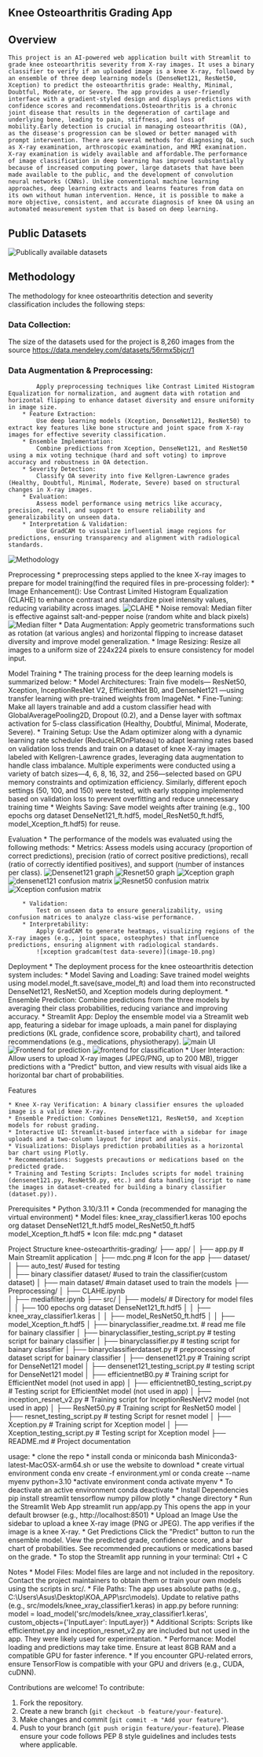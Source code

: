 ## Knee Osteoarthritis Grading App ##


## Overview
    This project is an AI-powered web application built with Streamlit to grade knee osteoarthritis severity from X-ray images. It uses a binary classifier to verify if an uploaded image is a knee X-ray, followed by an ensemble of three deep learning models (DenseNet121, ResNet50, Xception) to predict the osteoarthritis grade: Healthy, Minimal, Doubtful, Moderate, or Severe. The app provides a user-friendly interface with a gradient-styled design and displays predictions with confidence scores and recommendations.Osteoarthritis is a chronic joint disease that results in the degeneration of cartilage and underlying bone, leading to pain, stiffness, and loss of mobility.Early detection is crucial in managing osteoarthritis (OA), as the disease's progression can be slowed or better managed with prompt intervention. There are several methods for diagnosing OA, such as X-ray examination, arthroscopic examination, and MRI examination. X-ray examination is widely available and affordable.The performance of image classification in deep learning has improved substantially because of increased computing power, large datasets that have been made available to the public, and the development of convolution neural networks (CNNs). Unlike conventional machine learning approaches, deep learning extracts and learns features from data on its own without human intervention. Hence, it is possible to make a more objective, consistent, and accurate diagnosis of knee OA using an automated measurement system that is based on deep learning.

## Public Datasets
![Publically available datasets](image.png)



## Methodology
The methodology for knee osteoarthritis detection and severity classification includes the following steps:
### Data Collection:
The size of the datasets used for the project is 8,260 images from the source https://data.mendeley.com/datasets/56rmx5bjcr/1
           
### Data Augmentation & Preprocessing: 
            Apply preprocessing techniques like Contrast Limited Histogram Equalization for normalization, and augment data with rotation and horizontal flipping to enhance dataset diversity and ensure uniformity in image size.
        * Feature Extraction: 
            Use deep learning models (Xception, DenseNet121, ResNet50) to extract key features like bone structure and joint space from X-ray images for effective severity classification.
        * Ensemble Implementation: 
            Combine predictions from Xception, DenseNet121, and ResNet50 using a mix voting technique (hard and soft voting) to improve accuracy and robustness in OA detection.
        * Severity Detection: 
            Classify OA severity into five Kellgren-Lawrence grades (Healthy, Doubtful, Minimal, Moderate, Severe) based on structural changes in X-ray images.
        * Evaluation: 
            Assess model performance using metrics like accuracy, precision, recall, and support to ensure reliability and generalizability on unseen data.
        * Interpretation & Validation: 
            Use GradCAM to visualize influential image regions for predictions, ensuring transparency and alignment with radiological standards.

![Methodology](image-1.png)



Preprocessing
    * preprocessing steps applied to the knee X-ray images to prepare for model training(find the required files in pre-processing folder):
        * Image Enhancement(): 
            Use Contrast Limited Histogram Equalization (CLAHE) to enhance contrast and standardize pixel intensity values, reducing variability across images.
            ![CLAHE](image-2.png)
        * Noise removal:
            Median filter is effective against salt-and-pepper noise (random white and black pixels)
            ![Median filter](image-3.png)
        * Data Augmentation: 
            Apply geometric transformations such as rotation (at various angles) and horizontal flipping to increase dataset diversity and improve model generalization.
        * Image Resizing: 
            Resize all images to a uniform size of 224x224 pixels to ensure consistency for model input.



Model Training
    * The training process for the deep learning models is summarized below:
        * Model Architectures: 
            Train five models— ResNet50, Xception, InceptionResNet V2, EfficientNet B0, and DenseNet121 —using transfer learning with pre-trained weights from ImageNet.
        * Fine-Tuning: 
            Make all layers trainable and add a custom classifier head with GlobalAveragePooling2D, Dropout (0.2), and a Dense layer with softmax activation for 5-class classification (Healthy, Doubtful, Minimal, Moderate, Severe).
        * Training Setup: 
            Use the Adam optimizer along with a dynamic learning rate scheduler (ReduceLROnPlateau) to adapt learning rates based on validation loss trends and train on a dataset of knee X-ray images labeled with Kellgren-Lawrence grades, leveraging data augmentation to handle class imbalance. Multiple experiments were conducted using a variety of batch sizes—4, 6, 8, 16, 32, and 256—selected based on GPU memory constraints and optimization efficiency. Similarly, different epoch settings (50, 100, and 150) were tested, with early stopping implemented based on validation loss to prevent overfitting and reduce unnecessary training time
        * Weights Saving: 
            Save model weights after training (e.g., 100 epochs org dataset DenseNet121_ft.hdf5, model_ResNet50_ft.hdf5, model_Xception_ft.hdf5) for reuse.




Evaluation
    * The performance of the models was evaluated using the following methods:
        * Metrics: 
            Assess models using accuracy (proportion of correct predictions), precision (ratio of correct positive predictions), recall (ratio of correctly identified positives), and support (number of instances per class).
            ![Densenet121 graph](image-4.png)
            ![Resnet50 graph](image-5.png)
            ![Xception graph](image-6.png)
            ![densenet121 confusion matrix](image-7.png)
            ![Resnet50 confusion matrix](image-8.png)
            ![Xception confusion matrix](image-9.png)

            
        * Validation: 
            Test on unseen data to ensure generalizability, using confusion matrices to analyze class-wise performance.
        * Interpretability: 
            Apply GradCAM to generate heatmaps, visualizing regions of the X-ray images (e.g., joint space, osteophytes) that influence predictions, ensuring alignment with radiological standards.
            ![xception gradcam(test data-severe)](image-10.png)
        


Deployment
    * The deployment process for the knee osteoarthritis detection system includes:
        * Model Saving and Loading: 
            Save trained model weights using model.model_ft.save(save_model_ft) and load them into reconstructed DenseNet121, ResNet50, and Xception models during deployment.
        * Ensemble Prediction: 
            Combine predictions from the three models by averaging their class probabilities, reducing variance and improving accuracy.
        * Streamlit App: 
            Deploy the ensemble model via a Streamlit web app, featuring a sidebar for image uploads, a main panel for displaying predictions (KL grade, confidence score, probability chart), and tailored recommendations (e.g., medications, physiotherapy).
            ![main UI](image-11.png)
            ![Frontend for prediction](image-12.png)
            ![frontend for classification](image-13.png)
        * User Interaction: 
            Allow users to upload X-ray images (JPEG/PNG, up to 200 MB), trigger predictions with a "Predict" button, and view results with visual aids like a horizontal bar chart of probabilities.



Features

    * Knee X-ray Verification: A binary classifier ensures the uploaded image is a valid knee X-ray.
    * Ensemble Prediction: Combines DenseNet121, ResNet50, and Xception models for robust grading.
    * Interactive UI: Streamlit-based interface with a sidebar for image uploads and a two-column layout for input and analysis.
    * Visualizations: Displays prediction probabilities as a horizontal bar chart using Plotly.
    * Recommendations: Suggests precautions or medications based on the predicted grade.
    * Training and Testing Scripts: Includes scripts for model training (densenet121.py, ResNet50.py, etc.) and data handling (script to name the images in dataset-created for building a binary classifier (dataset.py)).



Prerequisites
    * Python 3.10/3.11
    * Conda (recommended for managing the virtual environment)
    * Model files: 
        knee_xray_classifier1.keras
        100 epochs org dataset DenseNet121_ft.hdf5
        model_ResNet50_ft.hdf5
        model_Xception_ft.hdf5
    * Icon file:
        mdc.png
    * dataset



Project Structure
    knee-osteoarthritis-grading/
    ├── app/
    │   ├── app.py             # Main Streamlit application
    │   ├── mdc.png            # Icon for the app
    ├── dataset/
    │   ├── auto_test/         #used for testing   
    │   ├── binary classifier dataset/      #used to train the classifier(custom dataset)
    │   ├── main dataset/       #main dataset used to train the models
    ├── Preprocessing/
    │   ├── CLAHE.ipynb            
    │   ├── mediafilter.ipynb 
    ├── src/
    │   ├── models/            # Directory for model files
    │   │   ├── 100 epochs org dataset DenseNet121_ft.hdf5
    │   │   ├── knee_xray_classifier1.keras
    │   │   ├── model_ResNet50_ft.hdf5
    │   │   ├── model_Xception_ft.hdf5
    │   ├── binaryclassifier_readme.txt.         # read me file for bainary classifier
    │   ├── binaryclassifier_testing_script.py         # testing script for bainary classifier
    │   ├── binaryclassifier.py         # testing script for bainary classifier
    │   ├── binaryclassifierdataset.py         # preprocessing of dataset script for bainary classifier
    │   ├── densenet121.py     # Training script for DenseNet121 model
    │   ├── densenet121_testing_script.py     # testing script for DenseNet121 model
    │   ├── efficientnetB0.py    # Training script for EfficientNet model (not used in app)
    │   ├── efficientnetB0_testing_script.py    # Testing script for EfficientNet model (not used in app)
    │   ├── inception_resnet_v2.py  # Training script for InceptionResNetV2 model (not used in app)
    │   ├── ResNet50.py        # Training script for ResNet50 model
    │   ├── resnet_testing_script.py            # testing Script for resnet model
    │   ├── Xception.py        # Training script for Xception model
    │   ├── Xception_testing_script.py        # Testing script for Xception model
    ├── README.md              # Project documentation

usage:
    * clone the repo
    * install conda or miniconda
        bash Miniconda3-latest-MacOSX-arm64.sh
        or 
        use the website to download
    * create virtual environment
        conda env create -f environment.yml
        or
        conda create --name myenv python=3.10
    *activate environment
        conda activate myenv
    * To deactivate an active environment
        conda deactivate
    * Install Dependencies
        pip install streamlit tensorflow numpy pillow plotly
    * change directory 
    * Run the Streamlit Web App
        streamlit run app/app.py
        This opens the app in your default browser (e.g., http://localhost:8501)
    * Upload an Image
        Use the sidebar to upload a knee X-ray image (PNG or JPEG).
        The app verifies if the image is a knee X-ray.
    * Get Predictions
        Click the "Predict" button to run the ensemble model.
        View the predicted grade, confidence score, and a bar chart of probabilities.
        See recommended precautions or medications based on the grade.
    * To stop the Streamlit app running in your terminal:
        Ctrl + C


Notes
    * Model Files: 
        Model files are large and not included in the repository. Contact the project maintainers to obtain them or train your own models using the scripts in src/.
    * File Paths: 
        The app uses absolute paths (e.g., C:\Users\Asus\Desktop\KOA_APP\src\models\). Update to relative paths (e.g., src/models/knee_xray_classifier1.keras) in app.py before running:
        model = load_model('src/models/knee_xray_classifier1.keras', custom_objects={'InputLayer': InputLayer})
    * Additional Scripts: 
        Scripts like efficientnet.py and inception_resnet_v2.py are included but not used in the app. They were likely used for experimentation.
    * Performance: Model loading and predictions may take time. Ensure at least 8GB RAM and a compatible GPU for faster inference.
    * If you encounter GPU-related errors, ensure TensorFlow is compatible with your GPU and drivers (e.g., CUDA, cuDNN).


Contributions are welcome! To contribute:
1. Fork the repository.
2. Create a new branch (`git checkout -b feature/your-feature`).
3. Make changes and commit (`git commit -m "Add your feature"`).
4. Push to your branch (`git push origin feature/your-feature`).
Please ensure your code follows PEP 8 style guidelines and includes tests where applicable.
